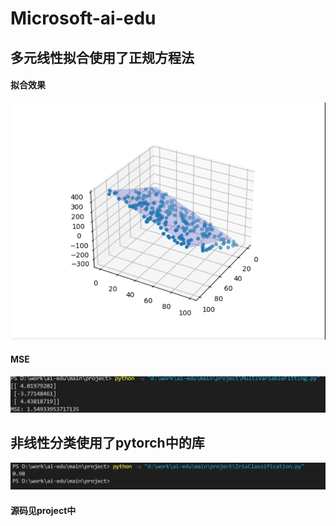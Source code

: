 # Microsoft-ai-edu
## 多元线性拟合使用了正规方程法
#### 拟合效果
![task1三维拟合图](https://github.com/ekonwang/Micro-ai-edu/blob/main/project/pictures/task1_1.png)
#### MSE
![MSE](https://github.com/ekonwang/Micro-ai-edu/blob/main/project/pictures/task1_2.png)
## 非线性分类使用了pytorch中的库
![final](https://github.com/ekonwang/Micro-ai-edu/blob/main/project/pictures/task2_1.png)
#### 源码见project中
